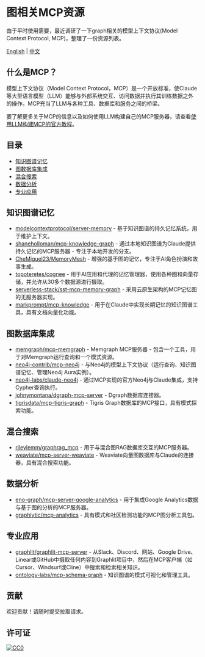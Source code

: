 # 图相关MCP资源

由于平时使用需要，最近调研了一下graph相关的模型上下文协议(Model Context Protocol, MCP)，整理了一份资源列表。

[English](README.md) | [中文](README.zh-CN.md)

## 什么是MCP？

模型上下文协议（Model Context Protocol，MCP）是一个开放标准，使Claude等大型语言模型（LLM）能够与外部系统交互、访问数据并执行其训练数据之外的操作。MCP充当了LLM与各种工具、数据库和服务之间的桥梁。

要了解更多关于MCP的信息以及如何使用LLM构建自己的MCP服务器，请查看[使用LLM构建MCP的官方教程](https://modelcontextprotocol.io/tutorials/building-mcp-with-llms)。

## 目录

- [知识图谱记忆](#知识图谱记忆)
- [图数据库集成](#图数据库集成)
- [混合搜索](#混合搜索)
- [数据分析](#数据分析)
- [专业应用](#专业应用)

## 知识图谱记忆

- [modelcontextprotocol/server-memory](https://github.com/modelcontextprotocol/servers/tree/main/src/memory) - 基于知识图谱的持久记忆系统，用于维护上下文。
- [shaneholloman/mcp-knowledge-graph](https://github.com/shaneholloman/mcp-knowledge-graph) - 通过本地知识图谱为Claude提供持久记忆的MCP服务器 - 专注于本地开发的分支。 
- [CheMiguel23/MemoryMesh](https://github.com/CheMiguel23/MemoryMesh) - 增强的基于图的记忆，专注于AI角色扮演和故事生成。
- [topoteretes/cognee](https://github.com/topoteretes/cognee) - 用于AI应用和代理的记忆管理器，使用各种图和向量存储，并允许从30多个数据源进行摄取。
- [serverless-stack/sst-mcp-memory-graph](https://smithery.ai/server/@serverless-stack/sst-mcp-memory-graph) - 采用云原生架构的MCP记忆图的无服务器实现。
- [markprompt/mcp-knowledge](https://smithery.ai/server/@markprompt/mcp-knowledge) - 用于在Claude中实现长期记忆的知识图谱工具，具有文档向量化功能。

## 图数据库集成

- [memgraph/mcp-memgraph](https://github.com/memgraph/mcp-memgraph) - Memgraph MCP服务器 - 包含一个工具，用于对Memgraph运行查询和一个模式资源。
- [neo4j-contrib/mcp-neo4j](https://github.com/neo4j-contrib/mcp-neo4j) - 与Neo4j的模型上下文协议（运行查询、知识图谱记忆、管理Neo4j Aura实例）。
- [neo4j-labs/claude-neo4j](https://smithery.ai/server/@neo4j-labs/claude-neo4j) - 通过MCP实现的官方Neo4j与Claude集成，支持Cypher查询执行。
- [johnymontana/dgraph-mcp-server](https://github.com/johnymontana/dgraph-mcp-server) - Dgraph数据库连接器。
- [tigrisdata/mcp-tigris-graph](https://smithery.ai/server/@tigrisdata/mcp-tigris-graph) - Tigris Graph数据库的MCP接口，具有模式探索功能。

## 混合搜索

- [rileylemm/graphrag_mcp](https://github.com/rileylemm/graphrag_mcp) - 用于与混合图RAG数据库交互的MCP服务器。 
- [weaviate/mcp-server-weaviate](https://github.com/weaviate/mcp-server-weaviate) - Weaviate向量图数据库与Claude的连接器，具有混合搜索功能。

## 数据分析

- [eno-graph/mcp-server-google-analytics](https://smithery.ai/server/@eno-graph/mcp-server-google-analytics) - 用于集成Google Analytics数据与基于图的分析的MCP服务器。
- [graphlytic/mcp-analytics](https://smithery.ai/server/@graphlytic/mcp-analytics) - 具有模式和社区检测功能的MCP图分析工具包。

## 专业应用

- [graphlit/graphlit-mcp-server](https://github.com/graphlit/graphlit-mcp-server) - 从Slack、Discord、网站、Google Drive、Linear或GitHub中摄取任何内容到Graphlit项目中，然后在MCP客户端（如Cursor、Windsurf或Cline）中搜索和检索相关知识。
- [ontology-labs/mcp-schema-graph](https://smithery.ai/server/@ontology-labs/mcp-schema-graph) - 知识图谱的模式可视化和管理工具。

## 贡献

欢迎贡献！请随时提交拉取请求。

## 许可证

[![CC0](https://mirrors.creativecommons.org/presskit/buttons/88x31/svg/cc-zero.svg)](https://creativecommons.org/publicdomain/zero/1.0/)
